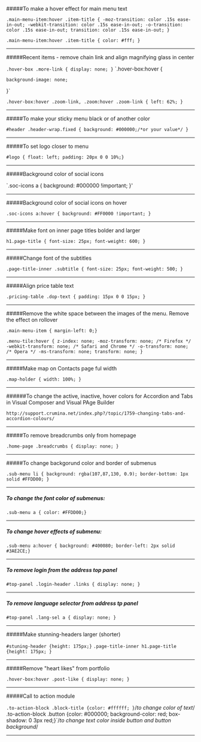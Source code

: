 #####To make a hover effect for main menu text

`.main-menu-item:hover .item-title {
    -moz-transition: color .15s ease-in-out;
    -webkit-transition: color .15s ease-in-out;
    -o-transition: color .15s ease-in-out;
    transition: color .15s ease-in-out;
}`

`.main-menu-item:hover .item-title {
    color: #fff;
}`

----------------------------------------------

#####Recent items - remove chain link and align magnifying glass in center

`.hover-box .more-link {
    display: none;
}`
`.hover-box:hover {

    background-image: none;

}`

`.hover-box:hover .zoom-link, .zoom:hover .zoom-link {
    left: 62%;
}`

-----------------------------------------------------

#####To make your sticky menu black or of another color

`#header .header-wrap.fixed {
background: #000000;/*or your value*/
}`

---------------------------------------- 

#####To set logo closer to menu

`#logo {
float: left;
padding: 20px 0 0 10%;}`

-------------------------------------------

#####Background color of social icons

`.soc-icons a {
background: #000000 !important;
}'

-----------------------------------------

#####Background color of social icons on hover

`.soc-icons a:hover {
background: #FF0000 !important;
}`

------------------------------------

#####Make font on inner page titles bolder and larger

`h1.page-title { font-size: 25px; font-weight: 600; }`

-----------------------------------

#####Change font of the subtitles

`.page-title-inner .subtitle { font-size: 25px; font-weight: 500; }`

-----------------------------------

#####Align price table text

`.pricing-table .dop-text { padding: 15px 0 0 15px; }`

---------------------------------

#####Remove the white space between the images of the menu. Remove the effect on rollover

`.main-menu-item { margin-left: 0;}`

`.menu-tile:hover {
    z-index: none;
    -moz-transform: none;
    /* Firefox */
    -webkit-transform: none;
    /* Safari and Chrome */
    -o-transform: none;
    /* Opera */
    -ms-transform: none;
    transform: none; }`

--------------------------------

#####Make map on Contacts page ful width

`.map-holder {
width: 100%;
}`

---------------------------------

######To change the active, inactive, hover colors for Accordion and Tabs in Visual Composer and Visual PAge Builder

`http://support.crumina.net/index.php?/topic/1759-changing-tabs-and-accordion-colours/`

---------------------------------------

#####To remove breadcrumbs only from homepage

`.home-page .breadcrumbs { display: none; }`

------------------------------------

#####To change backgorund color and border of submenus

`.sub-menu li {
background: rgba(107,87,130, 0.9);
border-bottom: 1px solid #FFDD00;
}`

-------------------------------------------

##### To change the font color of submenus:
`.sub-menu a {
color: #FFDD00;}`

------------------------------------------

##### To change hover effects of submenu:
`.sub-menu a:hover {
background: #400080;
border-left: 2px solid #3AE2CE;}`

-----------------------------------------

##### To remove login from the address top panel
`#top-panel .login-header .links {
display: none;
}`

----------------------------------------

##### To remove language selector from address tp panel
`#top-panel .lang-sel a {
display: none;
}`

------------------------------------------------

#####Make stunning-headers larger (shorter)

`#stuning-header {height: 175px;}` 
`.page-title-inner h1.page-title {height: 175px; }`

----------------------------------------------

#####Remove "heart likes" from portfolio

`.hover-box:hover .post-like {
display: none;
}`

--------------------------------------

#####Call to action module

`.to-action-block .block-title {color: #ffffff; }`/*to change color of text*/    
.to-action-block .button {color: #000000; background-color: red; box-shadow: 0 3px red;}`/*to change text color inside button and button background*/

-----------------------------------------
